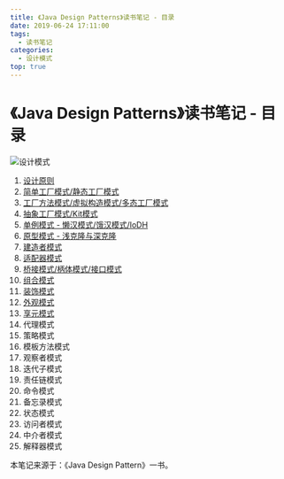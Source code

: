 ```yaml
---
title: 《Java Design Patterns》读书笔记 - 目录
date: 2019-06-24 17:11:00
tags: 
  - 读书笔记
categories:
  - 设计模式
top: true
---
```


# 《Java Design Patterns》读书笔记 - 目录

![设计模式](https://i.loli.net/2019/07/04/5d1dc031039b536890.png)

<!-- More -->

1. [设计原则](../../../../../06/25/读书笔记/《JavaDesignPatterns》/2.面向对象设计原则/)
2. [简单工厂模式/静态工厂模式](../../../../../06/26/读书笔记/《JavaDesignPatterns》/3.简单工厂模式/)
3. [工厂方法模式/虚拟构造模式/多态工厂模式](../../../../../06/26/读书笔记/《JavaDesignPatterns》/4.工厂方法模式/)
4. [抽象工厂模式/Kit模式](../../../../../06/26/读书笔记/《JavaDesignPatterns》/5.抽象工厂模式/)
5. [单例模式 - 懒汉模式/饿汉模式/IoDH](../../../../../06/27/读书笔记/《JavaDesignPatterns》/6.单例模式/)
6. [原型模式 - 浅克隆与深克隆](../../../../../06/27/读书笔记/《JavaDesignPatterns》/7.原型模式/)
7. [建造者模式](../../../../../07/05/读书笔记/《JavaDesignPatterns》/8.建造者模式/)
8. [适配器模式](../../../../../07/06/读书笔记/《JavaDesignPatterns》/9.适配器模式/)
9. [桥接模式/柄体模式/接口模式](../../../../../07/08/读书笔记/《JavaDesignPatterns》/10.桥接模式/)
10. [组合模式](../../../../../07/09/读书笔记/《JavaDesignPatterns》/11.组合模式/)
11. [装饰模式](../../../../../07/11/读书笔记/《JavaDesignPatterns》/12.装饰模式/)
12. [外观模式](../../../../../07/11/读书笔记/《JavaDesignPatterns》/13.外观模式/)
13. [享元模式](../../../../../07/12/读书笔记/《JavaDesignPatterns》/14.享元模式/)
14. 代理模式
15. 策略模式
16. 模板方法模式
17. 观察者模式
18. 迭代子模式
19. 责任链模式
20. 命令模式
21. 备忘录模式
22. 状态模式
23. 访问者模式
24. 中介者模式
25. 解释器模式

本笔记来源于：《Java Design Pattern》一书。